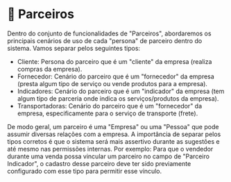 # 👥 Parceiros

Dentro do conjunto de funcionalidades de "Parceiros", abordaremos os principais cenários de uso de cada "persona" de parceiro dentro do sistema. Vamos separar pelos seguintes tipos:

- Cliente: Persona do parceiro que é um "cliente" da empresa (realiza compras da empresa).
- Fornecedor: Cenário do parceiro que é um "fornecedor" da empresa (presta algum tipo de serviço ou vende produtos para a empresa).
- Indicadores: Cenário do parceiro que é um "indicador" da empresa (tem algum tipo de parceria onde indica os serviços/produtos da empresa).
- Transportadoras: Cenário do parceiro que é um "fornecedor" da empresa, especificamente para o serviço de transporte (frete).

De modo geral, um parceiro é uma "Empresa" ou uma "Pessoa" que pode assumir diversas relações com a empresa. A importância de separar pelos tipos corretos é que o sistema será mais assertivo durante as sugestões e até mesmo nas permissões internas. Por exemplo: Para que o vendedor durante uma venda possa vincular um parceiro no campo de "Parceiro Indicador", o cadastro desse parceiro deve ter sido previamente configurado com esse tipo para permitir esse vínculo. 